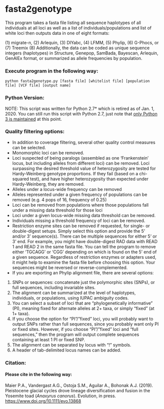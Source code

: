 # fasta2genotype

This program takes a fasta file listing all sequence haplotypes of all individuals at all loci as well as a list of individuals/populations and list of white loci then outputs data in one of eight formats:

(1) migrate-n, (2) Arlequin, (3) DIYabc, (4) LFMM, (5) Phylip, (6) G-Phocs, or (7) Treemix
(8) Additionally, the data can be coded as unique sequence integers (haplotypes) in Structure, Genepop, SamBada, Bayescan, Arlequin, GenAlEx format, or summarized as allele frequencies by population.

### Execute program in the following way:

`python fasta2genotype.py [fasta file] [whitelist file] [population file] [VCF file] [output name]`

### Python Version:

NOTE: This script was written for Python 2.7* which is retired as of Jan. 1, 2020. You can still run this script with Python 2.7, just note that [only Python 3 is maintained](https://pythonclock.org/) at this point.

### Quality filtering options:
* In addition to coverage filtering, several other quality control measures can be selected.
* Monomorphic loci can be removed.
* Loci suspected of being paralogs (assembled as one ‘Frankenstein’ locus, but including alleles from different loci) can be removed. Loci surpassing the desired threshold value of heterozygosity are tested for Hardy-Weinberg genotype proportions. If they fail (based on a chi-squared test), and have higher heterozygosity than expected under Hardy-Weinberg, they are removed.
* Alleles under a locus-wide frequency can be removed
* Alleles represented under a given frequency of populations can be removed (e.g. 4 pops of 16, frequency of 0.25)
* Loci can be removed from populations where those populations fall under a missing data threshold for those loci
* Loci under a given locus-wide missing data threshold can be removed.
* Individuals missing a threshold frequency of loci can be removed.
* Restriction enzyme sites can be removed if requested, for single- or double-digest setups. Simply select this option and provide the 5' and/or 3’ sequence(s). There can be multiple sequences for either 5’ or 3’ end. For example, you might have double-digest RAD data with READ 1 and READ 2 in the same fasta file. You can tell the program to remove either ‘TGCAGG’ or ‘CGG’ depending on which is found on the 5’ end of a given sequence. Regardless of restriction enzymes or adapters used, it might help to examine the fasta file before choosing this option. Your sequences might be reversed or reverse-complemented.
* If you are exporting an Phylip alignment file, there are several options:
1. SNPs or sequences: concatenate just the polymorphic sites (SNPs), or full sequences, including invariable sites.
2. The alignment can be summarized at the level of haplotypes, individuals, or populations, using IUPAC ambiguity codes.
3. You can select a subset of loci that are “phylogenetically informative” (PI), meaning fixed for alternate alleles at 2+ taxa, or simply “fixed” (at 1+ taxa).
4. If you choose the option for “PI”/”fixed” loci, you will probably want to output SNPs rather than full sequences, since you probably want only PI or fixed sites. However, if you choose “PI”/”fixed” loci and “full sequences,” then the program will output complete sequences containing at least 1 PI or fixed SNP.
5. The alignment can be separated by locus with “!” symbols.
6. A header of tab-delimited locus names can be added.

### Citation:

#### Please cite in the following way:
Maier P.A., Vandergast A.G., Ostoja S.M., Aguilar A., Bohonak A.J. (2019). Pleistocene glacial cycles drove lineage diversification and fusion in the Yosemite toad (*Anaxyrus canorus*). Evolution, in press. https://www.doi.org/10.1111/evo.13868
